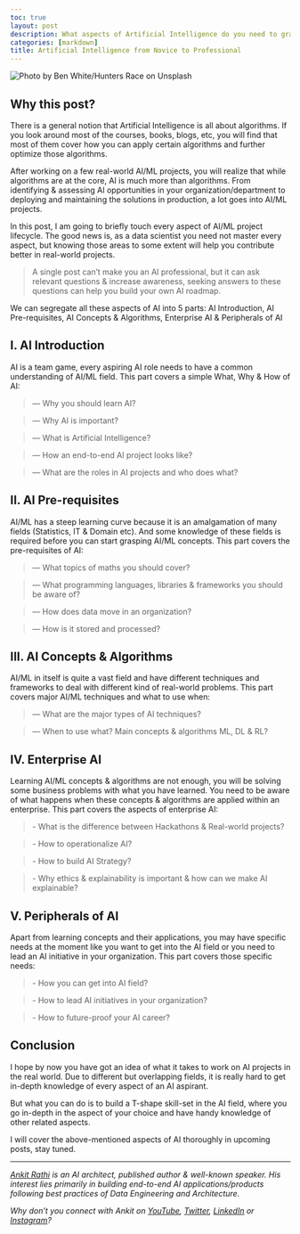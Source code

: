 ```yaml
---
toc: true
layout: post
description: What aspects of Artificial Intelligence do you need to grasp beyond Algorithms?
categories: [markdown]
title: Artificial Intelligence from Novice to Professional
---
```


![Photo by [Ben White](https://unsplash.com/@benwhitephotography?utm_source=unsplash&utm_medium=referral&utm_content=creditCopyText)/[Hunters Race](https://unsplash.com/@huntersrace?utm_source=unsplash&utm_medium=referral&utm_content=creditCopyText) on [Unsplash](https://unsplash.com/s/photos/faceless-person?utm_source=unsplash&utm_medium=referral&utm_content=creditCopyText)](https://cdn-images-1.medium.com/max/1200/1*PNtNefJMXMdi0JwUA2YWRA.png)

## Why this post?

There is a general notion that Artificial Intelligence is all about algorithms. If you look around most of the courses, books, blogs, etc, you will find that most of them cover how you can apply certain algorithms and further optimize those algorithms.

After working on a few real-world AI/ML projects, you will realize that while algorithms are at the core, AI is much more than algorithms. From identifying & assessing AI opportunities in your organization/department to deploying and maintaining the solutions in production, a lot goes into AI/ML projects.

In this post, I am going to briefly touch every aspect of AI/ML project lifecycle. The good news is, as a data scientist you need not master every aspect, but knowing those areas to some extent will help you contribute better in real-world projects.

> A single post can’t make you an AI professional, but it can ask relevant questions & increase awareness, seeking answers to these questions can help you build your own AI roadmap.

We can segregate all these aspects of AI into 5 parts: AI Introduction, AI Pre-requisites, AI Concepts & Algorithms, Enterprise AI & Peripherals of AI

## I. AI Introduction

AI is a team game, every aspiring AI role needs to have a common understanding of AI/ML field. This part covers a simple What, Why & How of AI:

> — Why you should learn AI?

> — Why AI is important?

> — What is Artificial Intelligence?

> — How an end-to-end AI project looks like?

> — What are the roles in AI projects and who does what?

## II. AI Pre-requisites

AI/ML has a steep learning curve because it is an amalgamation of many fields (Statistics, IT & Domain etc). And some knowledge of these fields is required before you can start grasping AI/ML concepts. This part covers the pre-requisites of AI:

> — What topics of maths you should cover?

> — What programming languages, libraries & frameworks you should be aware of?

> — How does data move in an organization?

> — How is it stored and processed?

## III. AI Concepts & Algorithms

AI/ML in itself is quite a vast field and have different techniques and frameworks to deal with different kind of real-world problems. This part covers major AI/ML techniques and what to use when:

> — What are the major types of AI techniques?

> — When to use what? Main concepts & algorithms ML, DL & RL?

## IV. Enterprise AI

Learning AI/ML concepts & algorithms are not enough, you will be solving some business problems with what you have learned. You need to be aware of what happens when these concepts & algorithms are applied within an enterprise. This part covers the aspects of enterprise AI:

> \- What is the difference between Hackathons & Real-world projects?

> \- How to operationalize AI?

> \- How to build AI Strategy?

> \- Why ethics & explainability is important & how can we make AI explainable?

## V. Peripherals of AI

Apart from learning concepts and their applications, you may have specific needs at the moment like you want to get into the AI field or you need to lead an AI initiative in your organization. This part covers those specific needs:

> \- How you can get into AI field?

> \- How to lead AI initiatives in your organization?

> \- How to future-proof your AI career?

## Conclusion

I hope by now you have got an idea of what it takes to work on AI projects in the real world. Due to different but overlapping fields, it is really hard to get in-depth knowledge of every aspect of an AI aspirant.

But what you can do is to build a T-shape skill-set in the AI field, where you go in-depth in the aspect of your choice and have handy knowledge of other related aspects.

I will cover the above-mentioned aspects of AI thoroughly in upcoming posts, stay tuned.

------------------------------------------------------------------------

[*Ankit Rathi*](https://www.ankitrathi.com/) *is an AI architect, published author & well-known speaker. His interest lies primarily in building end-to-end AI applications/products following best practices of Data Engineering and Architecture.*

*Why don’t you connect with Ankit on* [*YouTube*](https://www.youtube.com/channel/UCrIv4EU2tFX8VhhT0oCnDnw)*,* [*Twitter*](https://twitter.com/rathiankit)*,* [*LinkedIn*](https://www.linkedin.com/in/ankitrathi/) *or* [*Instagram*](https://instagram.com/ankitrathi/)*?*

